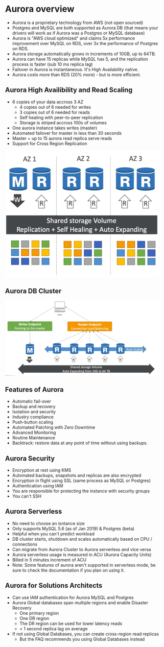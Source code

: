 # Aurora overview

- Aurora is a proprietary technology from AWS (not open sourced)
- Postgres and MySQL are both supported as Aurora DB (that means your drivers will work as if Aurora was a Postgres or MySQL database)
- Aurora is "AWS cloud optimized" and claims 5x performance improvement over MySQL on RDS, over 3x the performance of Postgres on RDS.
- Aurora storage automatically grows in increments of 10GB, up to 64TB.
- Aurora can have 15 replicas while MySQL has 5, and the replication process is faster (sub 10 ms replica lag)
- Failover in Aurora is instantaneous. It's High Availability native.
- Aurora costs more than RDS (20% more) - but is more efficient.

## Aurora High Availibility and Read Scaling

- 6 copies of your data accross 3 AZ
    - 4 copies out of 6 needed for writes
    - 3 copies out of 6 needed for reads
    - Self healing with peer-to-peer replication
    - Storage is striped accross 100s of volumes
- One aurora instance takes writes (master)
- Automated failover for master in less than 30 seconds
- Master + up to 15 aurora read replica serve reads
- Support for Cross Region Replication

![](images/2019-12-30-09-16-14.png)

## Aurora DB Cluster

![](images/2019-12-30-09-17-11.png)

## Features of Aurora

- Automatic fail-over
- Backup and recovery
- Isolation and security
- Industry compliance
- Push-button scaling
- Automated Patching with Zero Downtime
- Advanced Monitoring
- Routine Maintenance
- Backtrack: restore data at any point of time without using backups.

## Aurora Security

- Encryption at rest using KMS
- Automated backups, snapshots and replicas are also encrypted
- Encryption in flight using SSL (same process as MySQL or Postgres)
- Authentication using IAM
- You are responsible for protecting the instance with security groups
- You can't SSH

## Aurora Serverless

- No need to choose an isntance size
- Only supports MySQL 5.6 (as of Jan 2019) & Postgres (beta)
- Helpful when you can't predict workload
- DB cluster starts, shutdown and scales automatically based on CPU / connections
- Can migrate from Aurora Cluster to Aurora serverless and vice versa
- Aurora serverless usage is measured in ACU (Aurora Capacity Units)
- Billed in 5 minutes increment of ACU
- Note: Some features of aurora aren't supported in serverless mode, be sure to check the documentation if you plan on using it.

## Aurora for Solutions Architects

- Can use IAM authentication for Aurora MySQL and Postgres
- Aurora Global databases span multiple regions and enable Disaster Recovery
    - One primary region
    - One DR region
    - The DR region can be used for lower latency reads
    - < 1 second replica lag on average
- If not using Global Databases, you can create cross-region read replicas
    - But the FAQ recommends you using Global Databases instead